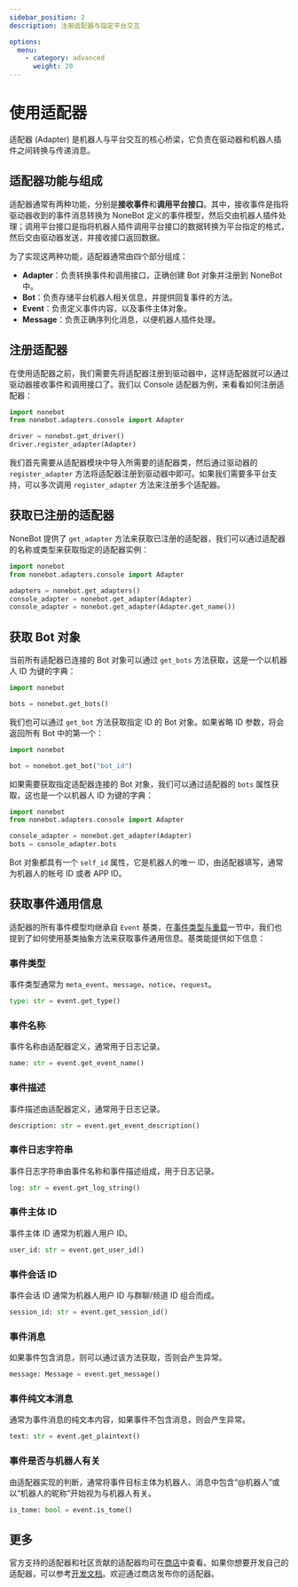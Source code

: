 ```yaml
---
sidebar_position: 2
description: 注册适配器与指定平台交互

options:
  menu:
    - category: advanced
      weight: 20
---
```


# 使用适配器

适配器 (Adapter) 是机器人与平台交互的核心桥梁，它负责在驱动器和机器人插件之间转换与传递消息。

## 适配器功能与组成

适配器通常有两种功能，分别是**接收事件**和**调用平台接口**。其中，接收事件是指将驱动器收到的事件消息转换为 NoneBot 定义的事件模型，然后交由机器人插件处理；调用平台接口是指将机器人插件调用平台接口的数据转换为平台指定的格式，然后交由驱动器发送，并接收接口返回数据。

为了实现这两种功能，适配器通常由四个部分组成：

- **Adapter**：负责转换事件和调用接口，正确创建 Bot 对象并注册到 NoneBot 中。
- **Bot**：负责存储平台机器人相关信息，并提供回复事件的方法。
- **Event**：负责定义事件内容，以及事件主体对象。
- **Message**：负责正确序列化消息，以便机器人插件处理。

## 注册适配器

在使用适配器之前，我们需要先将适配器注册到驱动器中，这样适配器就可以通过驱动器接收事件和调用接口了。我们以 Console 适配器为例，来看看如何注册适配器：

```python {2,5} title=bot.py
import nonebot
from nonebot.adapters.console import Adapter

driver = nonebot.get_driver()
driver.register_adapter(Adapter)
```

我们首先需要从适配器模块中导入所需要的适配器类，然后通过驱动器的 `register_adapter` 方法将适配器注册到驱动器中即可。如果我们需要多平台支持，可以多次调用 `register_adapter` 方法来注册多个适配器。

## 获取已注册的适配器

NoneBot 提供了 `get_adapter` 方法来获取已注册的适配器，我们可以通过适配器的名称或类型来获取指定的适配器实例：

```python
import nonebot
from nonebot.adapters.console import Adapter

adapters = nonebot.get_adapters()
console_adapter = nonebot.get_adapter(Adapter)
console_adapter = nonebot.get_adapter(Adapter.get_name())
```

## 获取 Bot 对象

当前所有适配器已连接的 Bot 对象可以通过 `get_bots` 方法获取，这是一个以机器人 ID 为键的字典：

```python
import nonebot

bots = nonebot.get_bots()
```

我们也可以通过 `get_bot` 方法获取指定 ID 的 Bot 对象。如果省略 ID 参数，将会返回所有 Bot 中的第一个：

```python
import nonebot

bot = nonebot.get_bot("bot_id")
```

如果需要获取指定适配器连接的 Bot 对象，我们可以通过适配器的 `bots` 属性获取，这也是一个以机器人 ID 为键的字典：

```python
import nonebot
from nonebot.adapters.console import Adapter

console_adapter = nonebot.get_adapter(Adapter)
bots = console_adapter.bots
```

Bot 对象都具有一个 `self_id` 属性，它是机器人的唯一 ID，由适配器填写，通常为机器人的帐号 ID 或者 APP ID。

## 获取事件通用信息

适配器的所有事件模型均继承自 `Event` 基类，在[事件类型与重载](../appendices/overload.md)一节中，我们也提到了如何使用基类抽象方法来获取事件通用信息。基类能提供如下信息：

### 事件类型

事件类型通常为 `meta_event`、`message`、`notice`、`request`。

```python
type: str = event.get_type()
```

### 事件名称

事件名称由适配器定义，通常用于日志记录。

```python
name: str = event.get_event_name()
```

### 事件描述

事件描述由适配器定义，通常用于日志记录。

```python
description: str = event.get_event_description()
```

### 事件日志字符串

事件日志字符串由事件名称和事件描述组成，用于日志记录。

```python
log: str = event.get_log_string()
```

### 事件主体 ID

事件主体 ID 通常为机器人用户 ID。

```python
user_id: str = event.get_user_id()
```

### 事件会话 ID

事件会话 ID 通常为机器人用户 ID 与群聊/频道 ID 组合而成。

```python
session_id: str = event.get_session_id()
```

### 事件消息

如果事件包含消息，则可以通过该方法获取，否则会产生异常。

```python
message: Message = event.get_message()
```

### 事件纯文本消息

通常为事件消息的纯文本内容，如果事件不包含消息，则会产生异常。

```python
text: str = event.get_plaintext()
```

### 事件是否与机器人有关

由适配器实现的判断，通常将事件目标主体为机器人、消息中包含“@机器人”或以“机器人的昵称”开始视为与机器人有关。

```python
is_tome: bool = event.is_tome()
```

## 更多

官方支持的适配器和社区贡献的适配器均可在[商店](/store/adapters)中查看。如果你想要开发自己的适配器，可以参考[开发文档](../developer/adapter-writing.md)。欢迎通过商店发布你的适配器。
